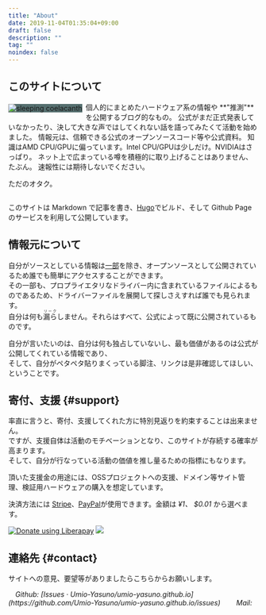 ```yaml
---
title: "About"
date: 2019-11-04T01:35:04+09:00
draft: false
description: ""
tag: ""
noindex: false
---
```


<p></p>

## このサイトについて
<img src="/image/site-image.webp" title="sleeping coelacanth" style="max-width: 48%;max-height: 64%; float:left; margin:.3em .5em 0 0; background-color: #556F6F">
個人的にまとめたハードウェア系の情報や **"推測"** を公開するブログ的なもの。  
公式がまだ正式発表していなかったり、決して大きな声ではしてくれない話を語ってみたくて活動を始めました。  
情報元は、信頼できる公式のオープンソースコード等や公式資料。  
知識はAMD CPU/GPUに偏っています。Intel CPU/GPUは少しだけ。NVIDIAはさっぱり。  
ネット上で広まっている噂を積極的に取り上げることはありません、たぶん。  
速報性には期待しないでください。  

ただのオタク。  

<div style="clear:left"></div>

このサイトは Markdown で記事を書き、[Hugo](https://github.com/gohugoio/hugo)でビルド、そして Github Page のサービスを利用して公開しています。  

## 情報元について
自分がソースとしている情報は[一部](/posts/2019/12/30/did-rid-product-matome-p2/)を除き、オープンソースとして公開されているため誰でも簡単にアクセスすることができます。  
その一部も、プロプライエタリなドライバー内に含まれているファイルによるものであるため、ドライバーファイルを展開して探しさえすれば誰でも見られます。  
自分は何も<ruby>漏ら<rt>リーク</rt></ruby>しません。それらはすべて、公式によって既に公開されているものです。  

自分が言いたいのは、自分は何も独占していないし、最も価値があるのは公式が公開してくれている情報であり、  
そして、自分がペタペタ貼りまくっている脚注、リンクは是非確認してほしい、ということです。  

## 寄付、支援 {#support}
率直に言うと、寄付、支援してくれた方に特別見返りを約束することは出来ません。  
ですが、支援自体は活動のモチベーションとなり、このサイトが存続する確率が高まります。  
そして、自分が行なっている活動の価値を推し量るための指標にもなります。  

頂いた支援金の用途には、OSSプロジェクトへの支援、ドメイン等サイト管理、検証用ハードウェアの購入を想定しています。  

決済方法には [Stripe](https://stripe.com/)、[PayPal](https://www.paypal.com)が使用できます。金額は *&yen;1、 $0.01* から選べます。  

<a href="https://liberapay.com/Umio-Yasuno/donate" target="_blank"><img alt="Donate using Liberapay" src="https://liberapay.com/assets/widgets/donate.svg" style="border:none;margin:0;"></a>
<img src="https://img.shields.io/liberapay/patrons/Umio-Yasuno.svg?logo=liberapay" style="border:none;margin:0;">

## 連絡先 {#contact}
サイトへの意見、要望等がありましたらこちらからお願いします。  

<address>
&emsp;Github: [Issues · Umio-Yasuno/umio-yasuno.github.io](https://github.com/Umio-Yasuno/umio-yasuno.github.io/issues)  
&emsp;&emsp;Mail: <span class="mail"></span>
</address><br>

<!--
The Cloths of Heaven

Had I the heaven's embroidered cloths,
Enwrought with golden and silver light,
The blue and the dim and the dark cloths
Of night and light and the half-light;
I would spread the cloths under your feet:
But I, being poor, have only my dreams;  
I have spread my dreams under your feet;  
Tread softly because you tread on my dreams.  

W. B. Yeats
-->
